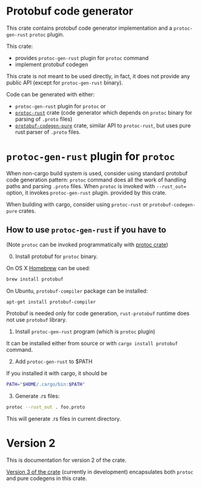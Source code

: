 <!-- cargo-sync-readme start -->

# Protobuf code generator

This crate contains protobuf code generator implementation
and a `protoc-gen-rust` `protoc` plugin.

This crate:
* provides `protoc-gen-rust` plugin for `protoc` command
* implement protobuf codegen

This crate is not meant to be used directly, in fact, it does not provide any public API
(except for `protoc-gen-rust` binary).

Code can be generated with either:
* `protoc-gen-rust` plugin for `protoc` or
* [`protoc-rust`](https://docs.rs/protoc) crate
  (code generator which depends on `protoc` binary for parsing of `.proto` files)
* [`protobuf-codegen-pure`](https://docs.rs/protobuf-codegen-pure) crate,
  similar API to `protoc-rust`, but uses pure rust parser of `.proto` files.

# `protoc-gen-rust` plugin for `protoc`

When non-cargo build system is used, consider using standard protobuf code generation pattern:
`protoc` command does all the work of handling paths and parsing `.proto` files.
When `protoc` is invoked with `--rust_out=` option, it invokes `protoc-gen-rust` plugin.
provided by this crate.

When building with cargo, consider using `protoc-rust` or `protobuf-codegen-pure` crates.

## How to use `protoc-gen-rust` if you have to

(Note `protoc` can be invoked programmatically with
[protoc crate](https://docs.rs/protoc))

0) Install protobuf for `protoc` binary.

On OS X [Homebrew](https://github.com/Homebrew/brew) can be used:

```sh
brew install protobuf
```

On Ubuntu, `protobuf-compiler` package can be installed:

```sh
apt-get install protobuf-compiler
```

Protobuf is needed only for code generation, `rust-protobuf` runtime
does not use `protobuf` library.

1) Install `protoc-gen-rust` program (which is `protoc` plugin)

It can be installed either from source or with `cargo install protobuf` command.

2) Add `protoc-gen-rust` to $PATH

If you installed it with cargo, it should be

```sh
PATH="$HOME/.cargo/bin:$PATH"
```

3) Generate .rs files:

```sh
protoc --rust_out . foo.proto
```

This will generate .rs files in current directory.

# Version 2

This is documentation for version 2 of the crate.

[Version 3 of the crate](https://docs.rs/protobuf-codegen/%3E=3.0.0-alpha)
(currently in development) encapsulates both `protoc` and pure codegens in this crate.

<!-- cargo-sync-readme end -->
